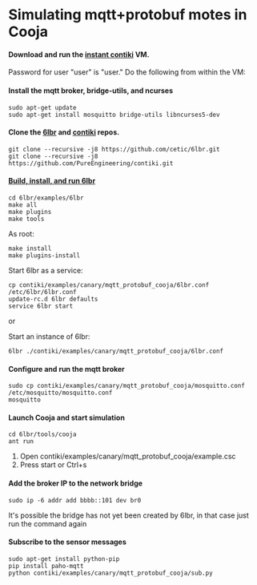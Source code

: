 # Simulating mqtt+protobuf motes in Cooja
#### Download and run the [instant contiki](http://www.contiki-os.org/start.html#install-instant-contiki) VM.
Password for user "user" is "user."
Do the following from within the VM:
#### Install the mqtt broker, bridge-utils, and ncurses
```
sudo apt-get update
sudo apt-get install mosquitto bridge-utils libncurses5-dev
```
#### Clone the [6lbr](https://github.com/cetic/6lbr) and [contiki](https://github.com/PureEngineering/contiki) repos.
```
git clone --recursive -j8 https://github.com/cetic/6lbr.git
git clone --recursive -j8 https://github.com/PureEngineering/contiki.git
```
#### [Build, install, and run 6lbr](https://github.com/cetic/6lbr/wiki/Other-Linux-Software-Configuration)
```
cd 6lbr/examples/6lbr
make all
make plugins
make tools
```
As root:
```
make install
make plugins-install
```
Start 6lbr as a service:
```
cp contiki/examples/canary/mqtt_protobuf_cooja/6lbr.conf /etc/6lbr/6lbr.conf
update-rc.d 6lbr defaults
service 6lbr start
```
or

Start an instance of 6lbr:
```
6lbr ./contiki/examples/canary/mqtt_protobuf_cooja/6lbr.conf
```
#### Configure and run the mqtt broker
```
sudo cp contiki/examples/canary/mqtt_protobuf_cooja/mosquitto.conf /etc/mosquitto/mosquitto.conf
mosquitto
```
#### Launch Cooja and start simulation
```
cd 6lbr/tools/cooja
ant run
```
  1. Open contiki/examples/canary/mqtt_protobuf_cooja/example.csc
  2. Press start or Ctrl+s

#### Add the broker IP to the network bridge
```
sudo ip -6 addr add bbbb::101 dev br0
```
It's possible the bridge has not yet been created by 6lbr, in that case just run the command again

#### Subscribe to the sensor messages
```
sudo apt-get install python-pip
pip install paho-mqtt
python contiki/examples/canary/mqtt_protobuf_cooja/sub.py
```

